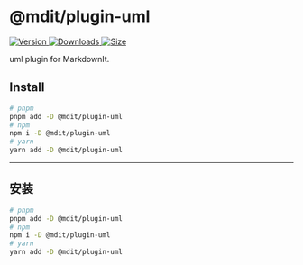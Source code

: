 # @mdit/plugin-uml

[![Version](https://img.shields.io/npm/v/@mdit/plugin-uml/next.svg?style=flat-square&logo=npm) ![Downloads](https://img.shields.io/npm/dm/@mdit/plugin-uml.svg?style=flat-square&logo=npm) ![Size](https://img.shields.io/bundlephobia/min/@mdit/plugin-uml?style=flat-square&logo=npm)](https://www.npmjs.com/package/@mdit/plugin-uml)

uml plugin for MarkdownIt.

## Install

```bash
# pnpm
pnpm add -D @mdit/plugin-uml
# npm
npm i -D @mdit/plugin-uml
# yarn
yarn add -D @mdit/plugin-uml
```

---

## 安装

```bash
# pnpm
pnpm add -D @mdit/plugin-uml
# npm
npm i -D @mdit/plugin-uml
# yarn
yarn add -D @mdit/plugin-uml
```
